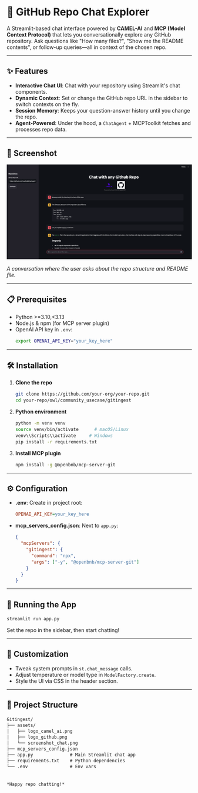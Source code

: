 # 🤖 GitHub Repo Chat Explorer

A Streamlit-based chat interface powered by **CAMEL-AI** and **MCP (Model Context Protocol)** that lets you conversationally explore any GitHub repository. Ask questions like "How many files?", "Show me the README contents", or follow-up queries—all in context of the chosen repo.

---

## ✨ Features

- **Interactive Chat UI**: Chat with your repository using Streamlit's chat components.
- **Dynamic Context**: Set or change the GitHub repo URL in the sidebar to switch contexts on the fly.
- **Session Memory**: Keeps your question-answer history until you change the repo.
- **Agent-Powered**: Under the hood, a `ChatAgent` + MCPToolkit fetches and processes repo data.

---

## 📸 Screenshot

![Repo Chat Explorer UI](assets/screenshot_chat.png)

_A conversation where the user asks about the repo structure and README file._

---

## 📋 Prerequisites

- Python >=3.10,<3.13
- Node.js & npm (for MCP server plugin)
- OpenAI API key in `.env`:
  ```bash
  export OPENAI_API_KEY="your_key_here"
  ```

---

## 🛠️ Installation

1. **Clone the repo**

   ```bash
   git clone https://github.com/your-org/your-repo.git
   cd your-repo/owl/community_usecase/gitingest
   ```

2. **Python environment**

   ```bash
   python -m venv venv
   source venv/bin/activate      # macOS/Linux
   venv\\Scripts\\activate     # Windows
   pip install -r requirements.txt
   ```

3. **Install MCP plugin**

   ```bash
   npm install -g @openbnb/mcp-server-git
   ```

---

## ⚙️ Configuration

- **.env**: Create in project root:
  ```ini
  OPENAI_API_KEY=your_key_here
  ```
- **mcp_servers_config.json**: Next to `app.py`:
  ```json
  {
    "mcpServers": {
      "gitingest": {
        "command": "npx",
        "args": ["-y", "@openbnb/mcp-server-git"]
      }
    }
  }
  ```

---

## 🚀 Running the App

```bash
streamlit run app.py
```  
Set the repo in the sidebar, then start chatting!

---

## 🔧 Customization

- Tweak system prompts in `st.chat_message` calls.
- Adjust temperature or model type in `ModelFactory.create`.
- Style the UI via CSS in the header section.

---

## 📂 Project Structure

```
Gitingest/
├── assets/
│   ├── logo_camel_ai.png
│   ├── logo_github.png
│   └── screenshot_chat.png
├── mcp_servers_config.json
├── app.py              # Main Streamlit chat app
├── requirements.txt    # Python dependencies
└── .env                # Env vars


*Happy repo chatting!*  
````
